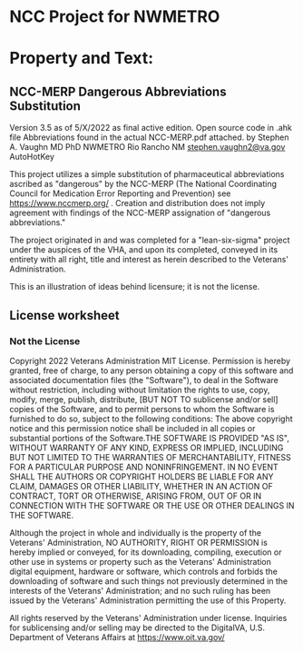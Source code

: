 # NCC Project for NWMETRO
# Property and Text:

## NCC-MERP Dangerous Abbreviations Substitution
Version 3.5 as of 5/X/2022 as final active edition.
Open source code in .ahk file
Abbreviations found in the actual NCC-MERP.pdf attached.
by Stephen A. Vaughn MD PhD NWMETRO Rio Rancho NM stephen.vaughn2@va.gov
AutoHotKey

This project utilizes a simple substitution of pharmaceutical abbreviations ascribed as "dangerous" by the NCC-MERP (The National Coordinating Council for Medication Error Reporting and Prevention) see https://www.nccmerp.org/ .  Creation and distribution does not imply agreement with findings of the NCC-MERP assignation of "dangerous abbreviations."

The project originated in and was completed for a "lean-six-sigma" project under the auspices of the VHA, and upon its completed, conveyed in its entirety with all right, title and interest as herein described to the Veterans' Administration.  

This is an illustration of ideas behind licensure; it is not the license.

## License worksheet
### Not the License
Copyright 2022 Veterans Administration MIT License. Permission is hereby granted, free of charge, to any person obtaining a copy of this software and associated documentation files (the "Software"), to deal in the Software without restriction, including without limitation the rights to use, copy, modify, merge, publish, distribute, [BUT NOT TO sublicense and/or sell] copies of the Software, and to permit persons to whom the Software is furnished to do so, subject to the following conditions: The above copyright notice and this permission notice shall be included in all copies or substantial portions of the Software.THE SOFTWARE IS PROVIDED "AS IS", WITHOUT WARRANTY OF ANY KIND, EXPRESS OR IMPLIED, INCLUDING BUT NOT LIMITED TO THE WARRANTIES OF MERCHANTABILITY, FITNESS FOR A PARTICULAR PURPOSE AND NONINFRINGEMENT. IN NO EVENT SHALL THE AUTHORS OR COPYRIGHT HOLDERS BE LIABLE FOR ANY CLAIM, DAMAGES OR OTHER LIABILITY, WHETHER IN AN ACTION OF CONTRACT, TORT OR OTHERWISE, ARISING FROM, OUT OF OR IN CONNECTION WITH THE SOFTWARE OR THE USE OR OTHER DEALINGS IN THE SOFTWARE.

Although the project in whole and individually is the property of the Veterans' Administration, NO AUTHORITY, RIGHT OR PERMISSION is hereby implied or conveyed, for its downloading, compiling, execution or other use in systems or property such as the Veterans' Administration digital equipment, hardware or software, which controls and forbids the downloading of software and such things not previously determined in the interests of the Veterans' Administration; and no such ruling has been issued by the Veterans' Administration permitting the use of this Property.

All rights reserved by the Veterans' Administration under license.  Inquiries for sublicensing and/or selling may be directed to the DigitalVA, U.S. Department of Veterans Affairs at https://www.oit.va.gov/ 

